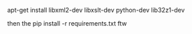apt-get install libxml2-dev libxslt-dev python-dev lib32z1-dev

then the pip install -r requirements.txt ftw

